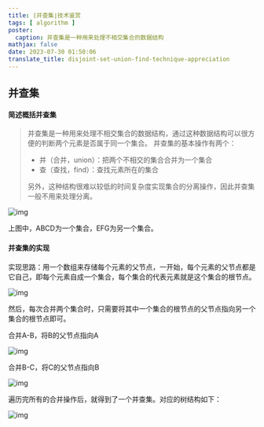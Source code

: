 ```yaml
---
title: ⌈并查集⌋技术鉴赏
tags: [ algorithm ]
poster:
  caption: 并查集是一种用来处理不相交集合的数据结构
mathjax: false
date: 2023-07-30 01:50:06
translate_title: disjoint-set-union-find-technique-appreciation
---
```


## 并查集

#### 简述概括并查集

> 并查集是一种用来处理不相交集合的数据结构，通过这种数据结构可以很方便的判断两个元素是否属于同一个集合。
> 并查集的基本操作有两个：
> - 并（合并，union）：把两个不相交的集合合并为一个集合
> - 查（查找，find）：查找元素所在的集合
>
> 另外，这种结构很难以较低的时间复杂度实现集合的分离操作，因此并查集一般不用来处理分离。

![img](https://cdn.kayleh.top/gh/kayleh/kayleh.github.io2@master/source/_posts/⌈并查集⌋技术鉴赏/img.png)

上图中，ABCD为一个集合，EFG为另一个集合。

#### 并查集的实现

实现思路：用一个数组来存储每个元素的父节点，一开始，每个元素的父节点都是它自己，即每个元素自成一个集合，每个集合的代表元素就是这个集合的根节点。

![img](https://cdn.kayleh.top/gh/kayleh/kayleh.github.io2@master/source/_posts/⌈并查集⌋技术鉴赏/img_1.png)

然后，每次合并两个集合时，只需要将其中一个集合的根节点的父节点指向另一个集合的根节点即可。

合并A-B，将B的父节点指向A

![img](https://cdn.kayleh.top/gh/kayleh/kayleh.github.io2@master/source/_posts/⌈并查集⌋技术鉴赏/img_2.png)

合并B-C，将C的父节点指向B

![img](https://cdn.kayleh.top/gh/kayleh/kayleh.github.io2@master/source/_posts/⌈并查集⌋技术鉴赏/img_3.png)

遍历完所有的合并操作后，就得到了一个并查集。对应的树结构如下：

![img](https://cdn.kayleh.top/gh/kayleh/kayleh.github.io2@master/source/_posts/⌈并查集⌋技术鉴赏/img_4.png)
